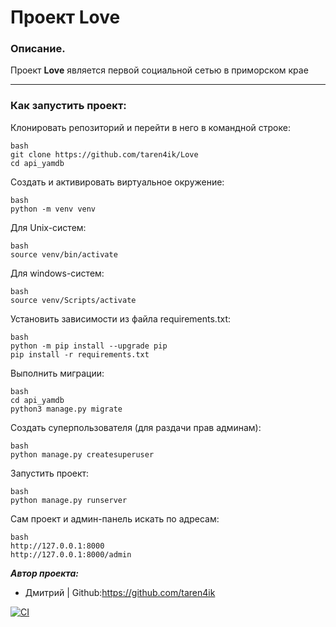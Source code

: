# Проект Love

### Описание. ###

Проект **Love**  является первой социальной сетью в приморском крае


***


### Как запустить проект:

Клонировать репозиторий и перейти в него в командной строке:

```
bash
git clone https://github.com/taren4ik/Love
cd api_yamdb
```

Cоздать и активировать виртуальное окружение:

```
bash
python -m venv venv
```

Для Unix-систем:
```
bash
source venv/bin/activate
```

Для windows-систем:
```
bash
source venv/Scripts/activate
```

Установить зависимости из файла requirements.txt:

```
bash
python -m pip install --upgrade pip
pip install -r requirements.txt
```

Выполнить миграции:

```
bash
cd api_yamdb
python3 manage.py migrate
```

Создать суперпользователя (для раздачи прав админам):

```
bash
python manage.py createsuperuser
```

Запустить проект:

```
bash
python manage.py runserver
```

Сам проект и админ-панель искать по адресам:
```
bash
http://127.0.0.1:8000
http://127.0.0.1:8000/admin
```

***Автор проекта:***
* Дмитрий  | Github:https://github.com/taren4ik 


[![CI](https://github.com/yandex-praktikum//actions/workflows/python-app.yml/badge.svg?branch=master)](https://github.com/yandex-praktikum/hw05_final/actions/workflows/python-app.yml)
